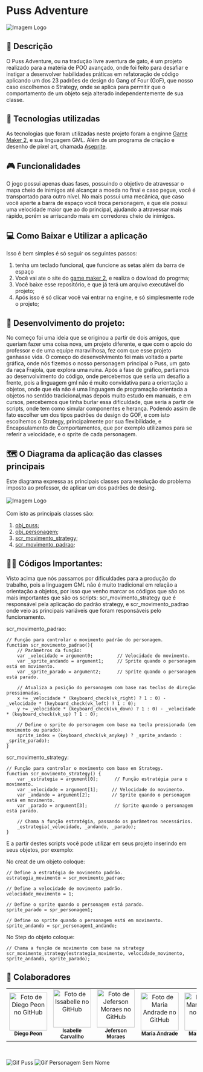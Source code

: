 # Puss Adventure 

<img src="/assets/img_puss.jpg" alt="Imagem Logo">
<br>

## :memo: Descrição
O Puss Adventure, ou na tradução livre aventura de gato, é um projeto realizado para a matéria de POO avançado, onde foi feito para desafiar e instigar a desenvolver habilidades práticas em refatoração de código aplicando um dos 23 padrões de design do Gang of Four (GoF), que nosso caso escolhemos o Strategy, onde se aplica para permitir que o comportamento de um objeto seja alterado independentemente de sua classe.

## 🔧 Tecnologias utilizadas
As tecnologias que foram utilizadas neste projeto foram a enginne [Game Maker 2](https://gamemaker.io/pt-BR), e sua linguagem GML. Além de um programa de criação e desenho de pixel art, chamada [Aseprite](https://www.aseprite.org/).

## 🎮 Funcionalidades
O jogo possui apenas duas fases, possuindo o objetivo de atravessar o mapa cheio de inimigos até alcançar a moeda no final e caso pegue, você é transportado para outro nível.
No mais possui uma mecânica, que caso você aperte a barra de espaço você troca personagem, e que ele possui uma velocidade maior que ao do principal, ajudando a atravessar mais rápido, porém se arriscando mais em corredores cheio de inimigos. 

## 💻 Como Baixar e Utilizar a aplicação
Isso é bem simples é só seguir os seguintes passos:
1. tenha um teclado funcional, que funcione as setas além da barra de espaço
2. Você vai ate o site do [game maker 2](https://gamemaker.io/pt-BR/download), e realiza o dowload do progrma;
3. Você baixe esse repositório, e que já terá um arquivo executável do projeto; 
4. Após isso é só clicar você vai entrar na engine, e só simplesmente rode o projeto;

## 📖 Desenvolvimento do projeto:
No começo foi uma ideia que se originou a partir de dois amigos, que queriam fazer uma coisa nova, um projeto diferente, e que com o apoio do professor e de uma equipe maravilhosa, fez com que esse projeto ganhasse vida. O começo do desenvolvimento foi mais voltado a parte gráfica, onde nós fizemos o nosso personagem principal o Puss, um gato da raça Frajola, que explora uma ruína. Após a fase de gráfico, partíamos ao desenvolvimento do código, onde percebemos que seria um desafio a frente, pois a linguagem gml não é muito convidativa para a orientação a objetos, onde que ela não é uma linguagem de programação orientada a objetos no sentido tradicional,mas depois muito estudo em manuais, e em cursos, percebemos que tinha burlar essa dificuldade, que seria a partir de scripts, onde tem como simular componentes e herança. Podendo assim de fato escolher um dos tipos padrões de design do GOF, e com isto escolhemos o  Strategy, principalmente por sua flexibilidade, e Encapsulamento de Comportamentos, que por exemplo utilizamos para se referir a velocidade, e o sprite de cada personagem.


## 🗺 O Diagrama da aplicação das classes principais
Este diagrama expressa as principais classes para resolução do problema imposto ao professor, de aplicar um dos padrões de desing. 
<br>
<br>
<img src="/assets/Diagrama.jpeg" alt="Imagem Logo" with="500px">
<br>
<br>
Com isto as principais classes são:
1. [obj_puss](https://github.com/diegopeon/OJogo-PoooAvan-ado/tree/master/objects/obj_puss);
2. [obj_personagem](https://github.com/diegopeon/OJogo-PoooAvan-ado/tree/master/objects/obj_personagem);
3. [scr_movimento_strategy](https://github.com/diegopeon/OJogo-PoooAvan-ado/blob/master/scripts/scr_move_strategy/scr_move_strategy.gml);
4. [scr_movimento_padrao](https://github.com/diegopeon/OJogo-PoooAvan-ado/blob/master/scripts/scr_movimento_padrao/scr_movimento_padrao.gml);


## 👨‍💻 Códigos  Importantes:
Visto acima que nós passamos por dificuldades para a produção do trabalho, pois a linguagem GML não é muito tradicional em relação a orientação a objetos, por isso que venho marcar os códigos que são os mais importantes que são os scripts: scr_movimento_strategy que é responsável pela aplicação do padrão strategy, e scr_movimento_padrao onde veio as principais variáveis que foram responsáveis pelo funcionamento.

scr_movimento_padrao:
```
// Função para controlar o movimento padrão do personagem.
function scr_movimento_padrao(){
	// Parâmetros da função:
	var _velocidade = argument0;         // Velocidade do movimento.
	var _sprite_andando = argument1;     // Sprite quando o personagem está em movimento.
	var _sprite_parado = argument2;      // Sprite quando o personagem está parado.
	
	// Atualiza a posição do personagem com base nas teclas de direção pressionadas.
	x += _velocidade * (keyboard_check(vk_right) ? 1 : 0) - _velocidade * (keyboard_check(vk_left) ? 1 : 0);
	y += _velocidade * (keyboard_check(vk_down) ? 1 : 0) - _velocidade * (keyboard_check(vk_up) ? 1 : 0);
	
	// Define o sprite do personagem com base na tecla pressionada (em movimento ou parado).
	sprite_index = (keyboard_check(vk_anykey) ? _sprite_andando : _sprite_parado);
}

```

scr_movimento_strategy:
```
// Função para controlar o movimento com base em Strategy.
function scr_movimento_strategy() {
    var _estrategia = argument[0];      // Função estratégia para o movimento.
    var _velocidade = argument[1];     // Velocidade do movimento.
	var _andando = argument[2];        // Sprite quando o personagem está em movimento.
	var _parado = argument[3];          // Sprite quando o personagem está parado.
	
    // Chama a função estratégia, passando os parâmetros necessários.
    _estrategia(_velocidade, _andando, _parado);
}

```
E a partir destes scripts você pode utilizar em seus projeto inserindo em seus objetos, por exemplo:


No creat de um objeto coloque:
```
// Define a estratégia de movimento padrão.
estrategia_movimento = scr_movimento_padrao;

// Define a velocidade de movimento padrão.
velocidade_movimento = 1;

// Define o sprite quando o personagem está parado.
sprite_parado = spr_personagem1;

// Define so sprite quando o personagem está em movimento.
sprite_andando = spr_personagem1_andando;
```
No Step do objeto coloque:
```
// Chama a função de movimento com base na strategy
scr_movimento_strategy(estrategia_movimento, velocidade_movimento, sprite_andando, sprite_parado);
```


## 🤝 Colaboradores
<table>
  <tr>
    <td align="center">
      <a href="https://github.com/diegopeon">
        <img src="https://avatars.githubusercontent.com/u/105292015?v=4" width="100px;" alt="Foto de Diego Peon no GitHub"/><br>
        <sub>
          <b>Diego Peon</b>
        </sub>
      </a>
    </td>
 <td align="center">
      <a href="https://github.com/IsabelleCarvallho">
        <img src="https://avatars.githubusercontent.com/u/110946274?v=4" width="100px;" alt="Foto de Issabelle no GitHub"/><br>
        <sub>
          <b>Isabelle Carvallho</b>
        </sub>
      </a>
    </td>
     <td align="center">
      <a href="https://github.com/JeffCha">
        <img src="https://avatars.githubusercontent.com/u/128381317?v=4" width="100px;" alt="Foto de Jeferson Moraes no GitHub"/><br>
        <sub>
          <b>Jeferson Moraes</b>
        </sub>
      </a>
    </td>
     <td align="center">
      <a href="https://github.com/ofmpaz">
        <img src="https://avatars.githubusercontent.com/u/102066058?v=4" width="100px;" alt="Foto de Maria Andrade no GitHub"/><br>
        <sub>
          <b>Maria Andrade</b>
        </sub>
      </a>
    </td>
     <td align="center">
      <a href="https://github.com/mariojp">
        <img src="https://avatars.githubusercontent.com/u/554178?v=4" width="100px;" alt="Foto de Mario Jorge no GitHub"/><br>
        <sub>
          <b>Mario Jorge</b>
        </sub>
      </a>
    </td>
     <td align="center">
      <a href="https://github.com/Nelson-Afonso404">
        <img src="https://avatars.githubusercontent.com/u/89821484?v=4" width="100px;" alt="Foto de Nelson Afonso no GitHub"/><br>
        <sub>
          <b>Nelson Afonso</b>
        </sub>
      </a>
    </td>
  </tr>
</table>

<br>

<img src="/assets/puss.gif" alt="Gif Puss"> <img src="/assets/personagem2.gif" alt="Gif Personagem Sem Nome"> 
